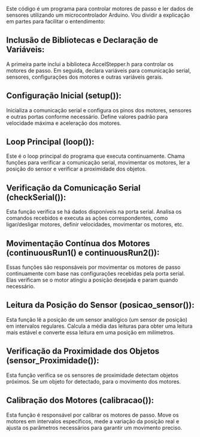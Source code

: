 Este código é um programa para controlar motores de passo e ler dados de sensores utilizando um microcontrolador Arduino. Vou dividir a explicação em partes para facilitar o entendimento:

## Inclusão de Bibliotecas e Declaração de Variáveis: 
A primeira parte inclui a biblioteca AccelStepper.h para controlar os motores de passo. Em seguida, declara variáveis para comunicação serial, sensores, configurações dos motores e outras variáveis gerais. 

## Configuração Inicial (setup()): 
Inicializa a comunicação serial e configura os pinos dos motores, sensores e outras portas conforme necessário. Define valores padrão para velocidade máxima e aceleração dos motores. 

## Loop Principal (loop()): 
Este é o loop principal do programa que executa continuamente. Chama funções para verificar a comunicação serial, movimentar os motores, ler a posição do sensor e verificar a proximidade dos objetos. 

## Verificação da Comunicação Serial (checkSerial()): 
Esta função verifica se há dados disponíveis na porta serial. Analisa os comandos recebidos e executa as ações correspondentes, como ligar/desligar motores, definir velocidades, movimentar os motores, etc. 

## Movimentação Contínua dos Motores (continuousRun1() e continuousRun2()): 
Essas funções são responsáveis por movimentar os motores de passo continuamente com base nas configurações recebidas pela porta serial. Elas verificam se o motor atingiu a posição desejada e param quando necessário. 

## Leitura da Posição do Sensor (posicao_sensor()):
Esta função lê a posição de um sensor analógico (um sensor de posição) em intervalos regulares. Calcula a média das leituras para obter uma leitura mais estável e converte essa leitura em uma posição em milímetros. 

## Verificação da Proximidade dos Objetos (sensor_Proximidade()): 
Esta função verifica se os sensores de proximidade detectam objetos próximos. Se um objeto for detectado, para o movimento dos motores. 

## Calibração dos Motores (calibracao()): 
Esta função é responsável por calibrar os motores de passo. Move os motores em intervalos específicos, mede a variação da posição real e ajusta os parâmetros necessários para garantir um movimento preciso. 
